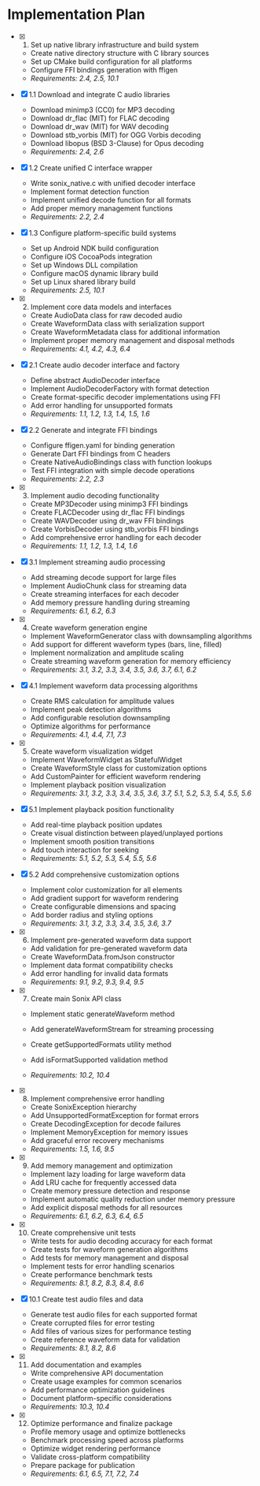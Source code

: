 # Implementation Plan

- [x] 1. Set up native library infrastructure and build system

  - Create native directory structure with C library sources
  - Set up CMake build configuration for all platforms
  - Configure FFI bindings generation with ffigen
  - _Requirements: 2.4, 2.5, 10.1_

- [x] 1.1 Download and integrate C audio libraries

  - Download minimp3 (CC0) for MP3 decoding
  - Download dr_flac (MIT) for FLAC decoding
  - Download dr_wav (MIT) for WAV decoding
  - Download stb_vorbis (MIT) for OGG Vorbis decoding
  - Download libopus (BSD 3-Clause) for Opus decoding
  - _Requirements: 2.4, 2.6_

- [x] 1.2 Create unified C interface wrapper

  - Write sonix_native.c with unified decoder interface
  - Implement format detection function
  - Implement unified decode function for all formats
  - Add proper memory management functions
  - _Requirements: 2.2, 2.4_

- [x] 1.3 Configure platform-specific build systems

  - Set up Android NDK build configuration
  - Configure iOS CocoaPods integration
  - Set up Windows DLL compilation
  - Configure macOS dynamic library build
  - Set up Linux shared library build
  - _Requirements: 2.5, 10.1_

- [x] 2. Implement core data models and interfaces

  - Create AudioData class for raw decoded audio
  - Create WaveformData class with serialization support
  - Create WaveformMetadata class for additional information
  - Implement proper memory management and disposal methods
  - _Requirements: 4.1, 4.2, 4.3, 6.4_

- [x] 2.1 Create audio decoder interface and factory

  - Define abstract AudioDecoder interface
  - Implement AudioDecoderFactory with format detection
  - Create format-specific decoder implementations using FFI
  - Add error handling for unsupported formats
  - _Requirements: 1.1, 1.2, 1.3, 1.4, 1.5, 1.6_

- [x] 2.2 Generate and integrate FFI bindings

  - Configure ffigen.yaml for binding generation
  - Generate Dart FFI bindings from C headers
  - Create NativeAudioBindings class with function lookups
  - Test FFI integration with simple decode operations
  - _Requirements: 2.2, 2.3_

- [x] 3. Implement audio decoding functionality

  - Create MP3Decoder using minimp3 FFI bindings
  - Create FLACDecoder using dr_flac FFI bindings
  - Create WAVDecoder using dr_wav FFI bindings
  - Create VorbisDecoder using stb_vorbis FFI bindings
  - Add comprehensive error handling for each decoder
  - _Requirements: 1.1, 1.2, 1.3, 1.4, 1.6_

- [x] 3.1 Implement streaming audio processing

  - Add streaming decode support for large files
  - Implement AudioChunk class for streaming data
  - Create streaming interfaces for each decoder
  - Add memory pressure handling during streaming
  - _Requirements: 6.1, 6.2, 6.3_

- [x] 4. Create waveform generation engine

  - Implement WaveformGenerator class with downsampling algorithms
  - Add support for different waveform types (bars, line, filled)
  - Implement normalization and amplitude scaling
  - Create streaming waveform generation for memory efficiency
  - _Requirements: 3.1, 3.2, 3.3, 3.4, 3.5, 3.6, 3.7, 6.1, 6.2_

- [x] 4.1 Implement waveform data processing algorithms

  - Create RMS calculation for amplitude values
  - Implement peak detection algorithms
  - Add configurable resolution downsampling
  - Optimize algorithms for performance
  - _Requirements: 4.1, 4.4, 7.1, 7.3_

- [x] 5. Create waveform visualization widget

  - Implement WaveformWidget as StatefulWidget
  - Create WaveformStyle class for customization options
  - Add CustomPainter for efficient waveform rendering
  - Implement playback position visualization
  - _Requirements: 3.1, 3.2, 3.3, 3.4, 3.5, 3.6, 3.7, 5.1, 5.2, 5.3, 5.4, 5.5, 5.6_

- [x] 5.1 Implement playback position functionality

  - Add real-time playback position updates
  - Create visual distinction between played/unplayed portions
  - Implement smooth position transitions
  - Add touch interaction for seeking
  - _Requirements: 5.1, 5.2, 5.3, 5.4, 5.5, 5.6_

- [x] 5.2 Add comprehensive customization options

  - Implement color customization for all elements
  - Add gradient support for waveform rendering
  - Create configurable dimensions and spacing
  - Add border radius and styling options
  - _Requirements: 3.1, 3.2, 3.3, 3.4, 3.5, 3.6, 3.7_

- [x] 6. Implement pre-generated waveform data support

  - Add validation for pre-generated waveform data
  - Create WaveformData.fromJson constructor
  - Implement data format compatibility checks
  - Add error handling for invalid data formats
  - _Requirements: 9.1, 9.2, 9.3, 9.4, 9.5_

- [x] 7. Create main Sonix API class

  - Implement static generateWaveform method
  - Add generateWaveformStream for streaming processing

  - Create getSupportedFormats utility method
  - Add isFormatSupported validation method
  - _Requirements: 10.2, 10.4_

- [x] 8. Implement comprehensive error handling

  - Create SonixException hierarchy
  - Add UnsupportedFormatException for format errors
  - Create DecodingException for decode failures
  - Implement MemoryException for memory issues
  - Add graceful error recovery mechanisms
  - _Requirements: 1.5, 1.6, 9.5_

- [x] 9. Add memory management and optimization

  - Implement lazy loading for large waveform data
  - Add LRU cache for frequently accessed data
  - Create memory pressure detection and response
  - Implement automatic quality reduction under memory pressure
  - Add explicit disposal methods for all resources
  - _Requirements: 6.1, 6.2, 6.3, 6.4, 6.5_

- [x] 10. Create comprehensive unit tests

  - Write tests for audio decoding accuracy for each format
  - Create tests for waveform generation algorithms
  - Add tests for memory management and disposal
  - Implement tests for error handling scenarios
  - Create performance benchmark tests
  - _Requirements: 8.1, 8.2, 8.3, 8.4, 8.6_

- [x] 10.1 Create test audio files and data

  - Generate test audio files for each supported format
  - Create corrupted files for error testing
  - Add files of various sizes for performance testing
  - Create reference waveform data for validation
  - _Requirements: 8.1, 8.2, 8.6_

- [x] 11. Add documentation and examples

  - Write comprehensive API documentation
  - Create usage examples for common scenarios
  - Add performance optimization guidelines
  - Document platform-specific considerations
  - _Requirements: 10.3, 10.4_

- [x] 12. Optimize performance and finalize package




  - Profile memory usage and optimize bottlenecks
  - Benchmark processing speed across platforms
  - Optimize widget rendering performance
  - Validate cross-platform compatibility
  - Prepare package for publication
  - _Requirements: 6.1, 6.5, 7.1, 7.2, 7.4_
